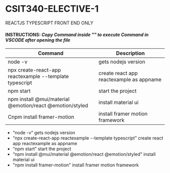 # CSIT340-ELECTIVE-1
 REACTJS TYPESCRIPT FRONT END ONLY

#### INSTRUCTIONS: *Copy Command inside "" to execute Command in VSCODE after opening the file*

| Command  | Description |
| ------------- | ------------- |
| node -v  | gets nodejs version  |
| npx create-react-app reactexample --template typescript  | create react app reactexample as appname |
| npm start  | start the project  |
| npm install @mui/material @emotion/react @emotion/styled  | install material ui  |
| Cnpm install framer-motion  | install framer motion framework  |

+ “node -v“ gets nodejs version <br />
+ “npx create-react-app reactexample --template typescript” create react app reactexample as appname <br />
+ “npm start” start the project <br />
+ “npm install @mui/material @emotion/react @emotion/styled” install material ui <br />
+ "npm install framer-motion" install framer motion framework

